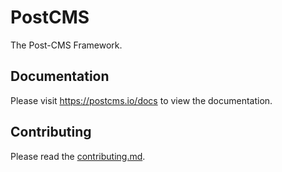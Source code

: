 # PostCMS
The Post-CMS Framework.

## Documentation
Please visit https://postcms.io/docs to view the documentation.

## Contributing
Please read the [contributing.md](contributing.md).